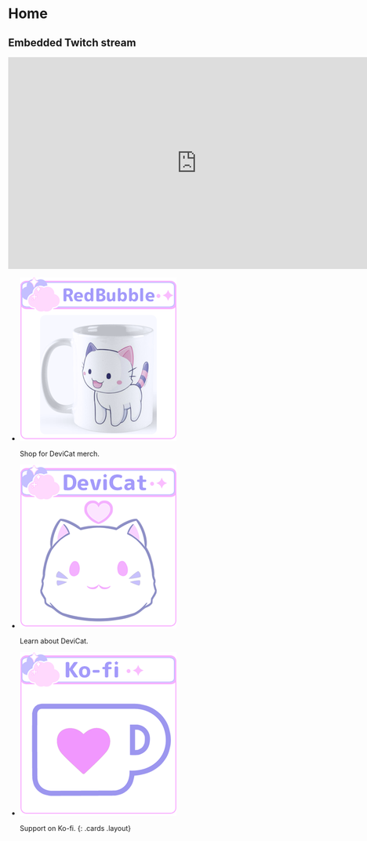 # Home

<section class="jumbotron">
<h2 class="screenreader">Embedded Twitch stream</h2>
<iframe title="Watch DeviCat live!" src="https://player.twitch.tv?channel=devicat&parent=devicatoutlet.com" allowfullscreen="" style="border: 0" allow="autoplay; fullscreen" width="768" height="432"></iframe>
</section>

* [![Shop](img/RedBubbleShop.png)](https://www.redbubble.com/people/devicatoutlet/shop)

  Shop for DeviCat merch.

* [![About](img/AboutDeviCat.png)](about)

  Learn about DeviCat.

* [![](img/Kofi.png)](https://www.ko-fi.com/devicat/)

  Support on Ko-fi.
{: .cards .layout}
